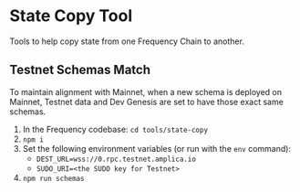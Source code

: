 # State Copy Tool

Tools to help copy state from one Frequency Chain to another.

## Testnet Schemas Match

To maintain alignment with Mainnet, when a new schema is deployed on Mainnet, Testnet data and Dev Genesis are set to have those exact same schemas.

1. In the Frequency codebase: `cd tools/state-copy`
2. `npm i`
3. Set the following environment variables (or run with the `env` command):
    - `DEST_URL=wss://0.rpc.testnet.amplica.io`
    - `SUDO_URI=<the SUDO key for Testnet>`
4. `npm run schemas`
